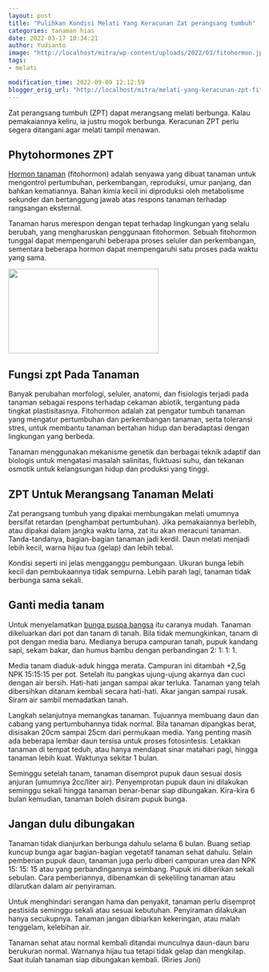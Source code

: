 ```yaml
---
layout: post
title: "Pulihkan Kondisi Melati Yang Keracunan Zat perangsang tumbuh"
categories: tanaman hias
date: 2022-03-17 10:34:21
author: Yudianto
image: "http://localhost/mitra/wp-content/uploads/2022/03/fitohormon.jpg"
tags:
- melati

modification_time: 2022-09-09 12:12:59
blogger_orig_url: "http://localhost/mitra/melati-yang-keracunan-zpt-fitohormon.html"
---
```


Zat perangsang tumbuh (ZPT) dapat merangsang melati berbunga. Kalau pemakaiannya keliru, ia justru mogok berbunga. Keracunan ZPT perlu segera ditangani agar melati tampil menawan.
<h2>Phytohormones ZPT</h2>
<a href="https://www.sciencedirect.com/topics/nursing-and-health-professions/phytohormone">Hormon tanaman</a> (fitohormon) adalah senyawa yang dibuat tanaman untuk mengontrol pertumbuhan, perkembangan, reproduksi, umur panjang, dan bahkan kematiannya. Bahan kimia kecil ini diproduksi oleh metabolisme sekunder dan bertanggung jawab atas respons tanaman terhadap rangsangan eksternal.

Tanaman harus merespon dengan tepat terhadap lingkungan yang selalu berubah, yang mengharuskan penggunaan fitohormon. Sebuah fitohormon tunggal dapat mempengaruhi beberapa proses seluler dan perkembangan, sementara beberapa hormon dapat mempengaruhi satu proses pada waktu yang sama.

<a href="http://127.0.0.1/mitra/wp-content/uploads/2022/03/hormon.jpg"><img class="aligncenter wp-image-19392 size-medium" src="http://127.0.0.1/mitra/wp-content/uploads/2022/03/hormon-300x169.jpg" alt="" width="300" height="169" /></a>
<h2>Fungsi zpt Pada Tanaman</h2>
Banyak perubahan morfologi, seluler, anatomi, dan fisiologis terjadi pada tanaman sebagai respons terhadap cekaman abiotik, tergantung pada tingkat plastisitasnya. Fitohormon adalah zat pengatur tumbuh tanaman yang mengatur pertumbuhan dan perkembangan tanaman, serta toleransi stres, untuk membantu tanaman bertahan hidup dan beradaptasi dengan lingkungan yang berbeda.

Tanaman menggunakan mekanisme genetik dan berbagai teknik adaptif dan biologis untuk mengatasi masalah salinitas, fluktuasi suhu, dan tekanan osmotik untuk kelangsungan hidup dan produksi yang tinggi.
<h2>ZPT Untuk Merangsang Tanaman Melati</h2>
Zat perangsang tumbuh yang dipakai membungakan melati umumnya bersifat retardan (penghambat pertumbuhan). Jika pemakaiannya berlebih, atau dipakai dalam jangka waktu lama, zat itu akan meracuni tanaman. Tanda-tandanya, bagian-bagian tanaman jadi kerdil. Daun melati menjadi lebih kecil, warna hijau tua (gelap) dan lebih tebal.

Kondisi seperti ini jelas mengganggu pembungaan. Ukuran bunga lebih kecil dan pembukaannya tidak sempurna. Lebih parah lagi, tanaman tidak berbunga sama sekali.
<h2>Ganti media tanam</h2>
Untuk menyelamatkan <a href="http://127.0.0.1/mitra/topik/melati">bunga puspa bangsa</a> itu caranya mudah. Tanaman dikeluarkan dari pot dan tanam di tanah. Bila tidak memungkinkan, tanam di pot dengan media baru. Medianya berupa campuran tanah, pupuk kandang sapi, sekam bakar, dan humus bambu dengan perbandingan 2: 1: 1: 1.

Media tanam diaduk-aduk hingga merata. Campuran ini ditambah +2,5g NPK 15:15:15 per pot. Setelah itu pangkas ujung-ujung akarnya dan cuci dengan air bersih. Hati-hati jangan sampai akar terluka. Tanaman yang telah dibersihkan ditanam kembali secara hati-hati. Akar jangan sampai rusak. Siram air sambil memadatkan tanah.

Langkah selanjutnya memangkas tanaman. Tujuannya membuang daun dan cabang yang pertumbuhannya tidak normal. Bila tanaman dipangkas berat, disisakan 20cm sampai 25cm dari permukaan media. Yang penting masih ada beberapa lembar daun tersisa untuk proses fotosintesis. Letakkan tanaman di tempat teduh, atau hanya mendapat sinar matahari pagi, hingga tanaman lebih kuat. Waktunya sekitar 1 bulan.

Seminggu setelah tanam, tanaman disemprot pupuk daun sesuai dosis anjuran (umumnya 2cc/liter air). Penyemprotan pupuk daun ini dilakukan seminggu sekali hingga tanaman benar-benar siap dibungakan. Kira-kira 6 bulan kemudian, tanaman boleh disiram pupuk bunga.
<h2>Jangan dulu dibungakan</h2>
Tanaman tidak dianjurkan berbunga dahulu selama 6 bulan. Buang setiap kuncup bunga agar bagian-bagian vegetatif tanaman sehat dahulu. Selain pemberian pupuk daun, tanaman juga perlu diberi campuran urea dan NPK 15: 15: 15 atau yang perbandingannya seimbang. Pupuk ini diberikan sekali sebulan. Cara pemberiannya, dibenamkan di sekeliling tanaman atau dilarutkan dalam air penyiraman.

Untuk menghindari serangan hama dan penyakit, tanaman perlu disemprot pestisida seminggu sekali atau sesuai kebutuhan. Penyiraman dilakukan hanya secukupnya. Tanaman jangan dibiarkan kekeringan, atau malah tenggelam, kelebihan air.

Tanaman sehat atau normal kembali ditandai munculnya daun-daun baru berukuran normal. Warnanya hijau tua tetapi tidak gelap dan mengkilap. Saat itulah tanaman siap dibungakan kembali. (Riries Joni)
